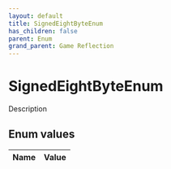 ```yaml
---
layout: default
title: SignedEightByteEnum
has_children: false
parent: Enum
grand_parent: Game Reflection
---
```

# SignedEightByteEnum
Description 

## Enum values

| Name | Value |
|:----------|:--------------|

